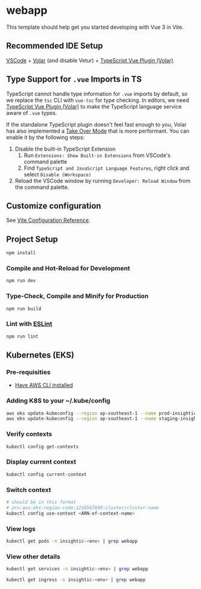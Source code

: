 # webapp

This template should help get you started developing with Vue 3 in Vite.

## Recommended IDE Setup

[VSCode](https://code.visualstudio.com/) + [Volar](https://marketplace.visualstudio.com/items?itemName=Vue.volar) (and disable Vetur) + [TypeScript Vue Plugin (Volar)](https://marketplace.visualstudio.com/items?itemName=Vue.vscode-typescript-vue-plugin).

## Type Support for `.vue` Imports in TS

TypeScript cannot handle type information for `.vue` imports by default, so we replace the `tsc` CLI with `vue-tsc` for type checking. In editors, we need [TypeScript Vue Plugin (Volar)](https://marketplace.visualstudio.com/items?itemName=Vue.vscode-typescript-vue-plugin) to make the TypeScript language service aware of `.vue` types.

If the standalone TypeScript plugin doesn't feel fast enough to you, Volar has also implemented a [Take Over Mode](https://github.com/johnsoncodehk/volar/discussions/471#discussioncomment-1361669) that is more performant. You can enable it by the following steps:

1. Disable the built-in TypeScript Extension
    1) Run `Extensions: Show Built-in Extensions` from VSCode's command palette
    2) Find `TypeScript and JavaScript Language Features`, right click and select `Disable (Workspace)`
2. Reload the VSCode window by running `Developer: Reload Window` from the command palette.

## Customize configuration

See [Vite Configuration Reference](https://vitejs.dev/config/).

## Project Setup

```sh
npm install
```

### Compile and Hot-Reload for Development

```sh
npm run dev
```

### Type-Check, Compile and Minify for Production

```sh
npm run build
```

### Lint with [ESLint](https://eslint.org/)

```sh
npm run lint
```

## Kubernetes (EKS)

### Pre-requisities
- [Have AWS CLI installed](https://docs.aws.amazon.com/cli/latest/userguide/getting-started-install.html)

### Adding K8S to your ~/.kube/config
``` bash
aws eks update-kubeconfig --region ap-southeast-1 --name prod-insightic-southeast-1
aws eks update-kubeconfig --region ap-southeast-1 --name staging-insightic-southeast-1
```

### Verify contexts
``` bash
kubectl config get-contexts
```

### Display current context
``` bash
kubectl config current-context
```


### Switch context
``` bash
# should be in this format 
# arn:aws:eks:region-code:1234567890:cluster/cluster-name
kubectl config use-context <ARN-of-context-name>
```

### View logs
``` bash
kubectl get pods -n insightic-<env> | grep webapp
```

### View other details
``` bash
kubectl get services -n insightic-<env> | grep webapp

kubectl get ingress -n insightic-<env> | grep webapp
```